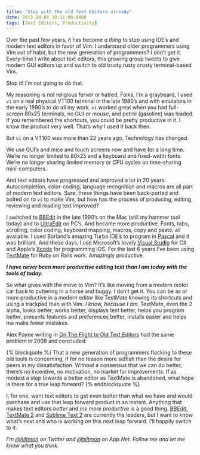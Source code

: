 ```yaml
---
title: "Stop with the old Text Editors already"
date: 2012-10-08 19:11:00-0400
tags: [Text Editors, Productivity]
---
```


Over the past few years, it has become *a thing* to stop using IDE’s and modern text editors in favor of Vim. I understand older programmers using Vim out of habit, but the new generation of programmers? I don’t get it. Every-time I write about text editors, this growing group tweets to give modern GUI editors up and switch to old trusty rusty crusty terminal-based Vim. 

Stop it! I’m not going to do that.

My reasoning is not religious fervor or hatred. Folks, I’m a graybeard, I used `vi` on a real physical VT100 terminal in the late 1980’s and with emulators in the early 1990’s to do all my work. `vi` worked great when you had full-screen 80x25 terminals, no GUI or mouse, and petrol (gasoline) was leaded. If you remembered the shortcuts, you could be pretty productive in it. I know the product very well. That’s why I used it back then.

But `vi` on a VT100 was more than 22 years ago. Technology has changed.

We use GUI’s and mice and touch screens now and have for a long time. We’re no longer limited to 80x25 and a keyboard and fixed-width fonts. We’re no longer sharing limited memory or CPU cycles on time-sharing mini-computers. 

And text editors have progressed and improved a lot in 20 years. Autocompletion, color-coding, language recognition and macros are all part of modern text editors. Sure, these things have been back-ported and bolted on to `vi` to make Vim, but how has the process of producing, editing, reviewing and reading text improved?

I switched to [BBEdit](http://www.barebones.com/products/bbedit/index.html) in the late 1990’s on the Mac (still my hammer tool today) and to [UltraEdit](http://www.ultraedit.com) on PC’s. And became more productive. Fonts, tabs, scrolling, color coding, keyboard mapping, macros, copy and paste, all available. I used Borland’s amazing Turbo IDE’s to program in [Pascal](http://en.wikipedia.org/wiki/Turbo_Pascal) and it was brilliant. And these days, I use Microsoft’s lovely [Visual Studio](http://www.microsoft.com/visualstudio/) for C# and Apple’s [Xcode](https://developer.apple.com/xcode/) for programming iOS. For the last 6 years I’ve been using [TextMate](http://macromates.com) for Ruby on Rails work. Amazingly productive.

***I have never been more productive editing text than I am today with the tools of today.***

So what gives with the move to Vim? It’s like moving from a modern motor car back to puttering in a horse and buggy. I don’t get it. You can be as or more productive in a modern editor like TextMate knowing its shortcuts and using a trackpad than with Vim. *I know, because I am.* TextMate, even the 2 alpha, looks better, works better, displays text better, helps you program better, presents features and preferences better, installs easier and helps me make fewer mistakes.

Alex Payne writing in [On The Flight to Old Text Editors](http://al3x.net/2008/10/22/on-flight-to-old-text-editors.html) had the same problem in 2008 and concluded:

{% blockquote %}
That a new generation of programmers flocking to these old tools is concerning, if for no reason more selfish than the desire for peers in my dissatisfaction. Without a consensus that we can do better, there’s no incentive, no motivation, no market for improvements. If as modest a step towards a better editor as TextMate is abandoned, what hope is there for a true leap forward?
{% endblockquote %}

I, for one, want text editors to get even better than what we have and would purchase and use that leap forward product in an instant. Anything that makes text editors *better* and *me more productive* is a good thing. [BBEdit](http://www.barebones.com/products/bbedit/index.html), [TextMate 2](https://github.com/textmate/textmate) and [Sublime Text 2](http://www.sublimetext.com/2) are currently the leaders, but I want to know what’s next and who is working on this next leap forward. I’ll happily switch to it.

*I’m [@hiltmon](https://https://twitter.com/hiltmon) on Twitter and [@hiltmon](https://alpha.app.net/hiltmon) on App.Net. Follow me and let me know what you think.*
